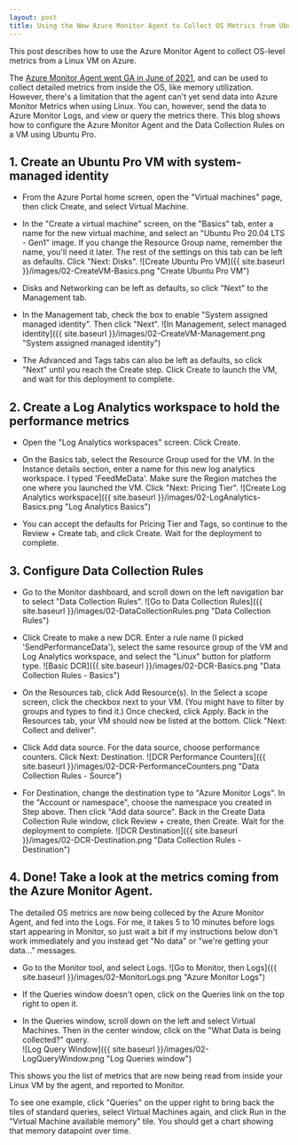 ```yaml
---
layout: post
title: Using the New Azure Monitor Agent to Collect OS Metrics from Ubuntu Pro
---
```

This post describes how to use the Azure Monitor Agent to collect OS-level metrics from a Linux VM on Azure.

The [Azure Monitor Agent went GA in June of 2021](https://azure.microsoft.com/en-us/updates/azure-monitor-agent-and-data-collection-rules-now-generally-available/), and can be used to collect detailed metrics from inside the OS, like memory utilization.  However, there's a limitation that the agent can't yet send data into Azure Monitor Metrics when using Linux. You can, however, send the data to Azure Monitor Logs, and view or query the metrics there. This blog shows how to configure the Azure Monitor Agent and the Data Collection Rules on a VM using Ubuntu Pro.


## 1. Create an Ubuntu Pro VM with system-managed identity
* From the Azure Portal home screen, open the "Virtual machines" page, then click Create, and select Virtual Machine.

* In the "Create a virtual machine" screen, on the "Basics" tab, enter a name for the new virtual machine, and select an "Ubuntu Pro 20.04 LTS - Gen1" image.
If you change the Resource Group name, remember the name, you'll need it later. The rest of the settings on this tab can be left as defaults.  Click "Next: Disks".
![Create Ubuntu Pro VM]({{ site.baseurl }}/images/02-CreateVM-Basics.png "Create Ubuntu Pro VM")

* Disks and Networking can be left as defaults, so click "Next" to the Management tab.

* In the Management tab, check the box to enable "System assigned managed identity". Then click "Next".
![In Management, select managed identity]({{ site.baseurl }}/images/02-CreateVM-Management.png "System assigned managed identity")

* The Advanced and Tags tabs can also be left as defaults, so click "Next" until you reach the Create step. Click Create to launch the VM, and wait for this deployment to complete.

## 2. Create a Log Analytics workspace to hold the performance metrics
* Open the "Log Analytics workspaces" screen.  Click Create.
* On the Basics tab, select the Resource Group used for the VM.  In the Instance details section, enter a name for this new log analytics workspace. I typed 'FeedMeData'.  Make sure the Region matches the one where you launched the VM.  Click "Next: Pricing Tier".
![Create Log Analytics workspace]({{ site.baseurl }}/images/02-LogAnalytics-Basics.png "Log Analytics Basics")

* You can accept the defaults for Pricing Tier and Tags, so continue to the Review + Create tab, and click Create.  Wait for the deployment to complete. 

## 3. Configure Data Collection Rules
* Go to the Monitor dashboard, and scroll down on the left navigation bar to select "Data Collection Rules".
![Go to Data Collection Rules]({{ site.baseurl }}/images/02-DataCollectionRules.png "Data Collection Rules")

* Click Create to make a new DCR.  Enter a rule name (I picked 'SendPerformanceData'), select the same resource group of the VM and Log Analytics workspace, and select the "Linux" button for platform type.
![Basic DCR]({{ site.baseurl }}/images/02-DCR-Basics.png "Data Collection Rules - Basics")

* On the Resources tab, click Add Resource(s).  In the Select a scope screen, click the checkbox next to your VM.  (You might have to filter by groups and types to find it.)  Once checked, click Apply. Back in the Resources tab, your VM should now be listed at the bottom.  Click "Next: Collect and deliver".

* Click Add data source.  For the data source, choose performance counters.  Click Next: Destination.
![DCR Performance Counters]({{ site.baseurl }}/images/02-DCR-PerformanceCounters.png "Data Collection Rules - Source")

* For Destination, change the destination type to "Azure Monitor Logs".  In the "Account or namespace", choose the namespace you created in Step  above.  Then click "Add data source". Back in the Create Data Collection Rule window, click Review + create, then Create. Wait for the deployment to complete.
![DCR Destination]({{ site.baseurl }}/images/02-DCR-Destination.png "Data Collection Rules - Destination")

## 4. Done!  Take a look at the metrics coming from the Azure Monitor Agent.
The detailed OS metrics are now being colleced by the Azure Monitor Agent, and fed into the Logs.  For me, it takes 5 to 10 minutes before logs start appearing in Monitor, so just wait a bit if my instructions below don't work immediately and you instead get "No data" or "we're getting your data..." messages.

* Go to the Monitor tool, and select Logs.
![Go to Monitor, then Logs]({{ site.baseurl }}/images/02-MonitorLogs.png "Azure Monitor Logs")

* If the Queries window doesn't open, click on the Queries link on the top right to open it.
* In the Queries window, scroll down on the left and select Virtual Machines.  Then in the center window, click on the "What Data is being collected?" query.  
![Log Query Window]({{ site.baseurl }}/images/02-LogQueryWindow.png "Log Queries window")

This shows you the list of metrics that are now being read from inside your Linux VM by the agent, and reported to Monitor. 

To see one example, click "Queries" on the upper right to bring back the tiles of standard queries, select Virtual Machines again, and click Run in the "Virtual Machine available memory" tile.  You should get a chart showing that memory datapoint over time.


